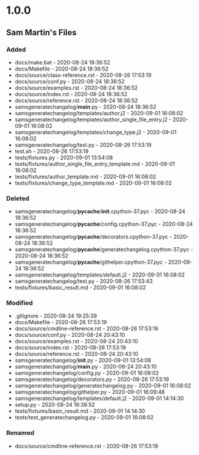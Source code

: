 # 1.0.0

## Sam Martin's Files


### Added

 - docs/make.bat - 2020-08-24 18:36:52
 - docs/Makefile - 2020-08-24 18:36:52
 - docs/source/class-reference.rst - 2020-08-26 17:53:19
 - docs/source/conf.py - 2020-08-24 18:36:52
 - docs/source/examples.rst - 2020-08-24 18:36:52
 - docs/source/index.rst - 2020-08-24 18:36:52
 - docs/source/reference.rst - 2020-08-24 18:36:52
 - samsgeneratechangelog/__main__.py - 2020-08-24 18:36:52
 - samsgeneratechangelog/templates/author.j2 - 2020-09-01 16:08:02
 - samsgeneratechangelog/templates/author_single_file_entry.j2 - 2020-09-01 16:08:02
 - samsgeneratechangelog/templates/change_type.j2 - 2020-09-01 16:08:02
 - samsgeneratechangelog/test.py - 2020-08-26 17:53:19
 - test.sh - 2020-08-26 17:53:19
 - tests/fixtures.py - 2020-09-01 13:54:08
 - tests/fixtures/author_single_file_entry_template.md - 2020-09-01 16:08:02
 - tests/fixtures/author_template.md - 2020-09-01 16:08:02
 - tests/fixtures/change_type_template.md - 2020-09-01 16:08:02

### Deleted

 - samsgeneratechangelog/__pycache__/__init__.cpython-37.pyc - 2020-08-24 18:36:52
 - samsgeneratechangelog/__pycache__/config.cpython-37.pyc - 2020-08-24 18:36:52
 - samsgeneratechangelog/__pycache__/decorators.cpython-37.pyc - 2020-08-24 18:36:52
 - samsgeneratechangelog/__pycache__/generatechangelog.cpython-37.pyc - 2020-08-24 18:36:52
 - samsgeneratechangelog/__pycache__/githelper.cpython-37.pyc - 2020-08-24 18:36:52
 - samsgeneratechangelog/templates/default.j2 - 2020-09-01 16:08:02
 - samsgeneratechangelog/test.py - 2020-08-26 17:53:43
 - tests/fixtures/basic_result.md - 2020-09-01 16:08:02

### Modified

 - .gitignore - 2020-08-24 19:25:39
 - docs/Makefile - 2020-08-26 17:53:19
 - docs/source/cmdline-reference.rst - 2020-08-26 17:53:19
 - docs/source/conf.py - 2020-08-24 20:43:10
 - docs/source/examples.rst - 2020-08-24 20:43:10
 - docs/source/index.rst - 2020-08-26 17:53:19
 - docs/source/reference.rst - 2020-08-24 20:43:10
 - samsgeneratechangelog/__init__.py - 2020-09-01 13:54:08
 - samsgeneratechangelog/__main__.py - 2020-08-24 20:43:10
 - samsgeneratechangelog/config.py - 2020-09-01 16:08:02
 - samsgeneratechangelog/decorators.py - 2020-08-26 17:53:19
 - samsgeneratechangelog/generatechangelog.py - 2020-09-01 16:08:02
 - samsgeneratechangelog/githelper.py - 2020-09-01 16:09:48
 - samsgeneratechangelog/templates/default.j2 - 2020-09-01 14:14:30
 - setup.py - 2020-08-24 18:36:52
 - tests/fixtures/basic_result.md - 2020-09-01 14:14:30
 - tests/test_generatechangelog.py - 2020-09-01 16:08:02

### Renamed

 - docs/source/cmdline-reference.rst - 2020-08-26 17:53:19